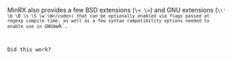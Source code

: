 MinRX also provides a few BSD extensions (`\< \>`) and GNU extensions
(<code>\\` \' \b \B \s \S \w \W</code>) that can be optionally enabled
via flags passed at regexp compile time, as well as a few syntax compatibility
options needed to enable use in GNU `awk`.

Did this work?
